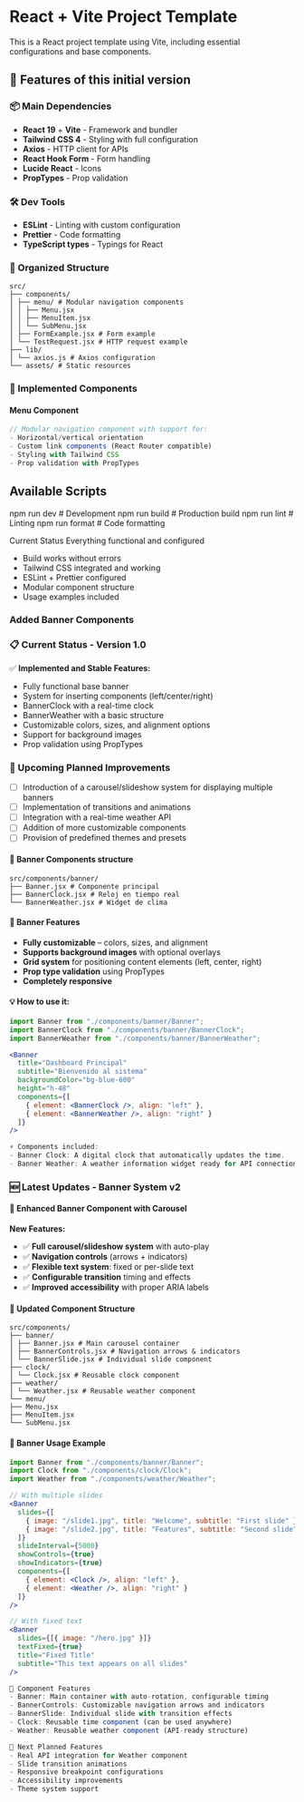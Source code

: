 # React + Vite Project Template

This is a React project template using Vite, including essential configurations and base components.

## 🚀 Features of this initial version

### 📦 Main Dependencies

- **React 19** + **Vite** - Framework and bundler
- **Tailwind CSS 4** - Styling with full configuration
- **Axios** - HTTP client for APIs
- **React Hook Form** - Form handling
- **Lucide React** - Icons
- **PropTypes** - Prop validation

### 🛠 Dev Tools

- **ESLint** - Linting with custom configuration
- **Prettier** - Code formatting
- **TypeScript types** - Typings for React

### 📁 Organized Structure

```
src/
├── components/
│ ├── menu/ # Modular navigation components
│ │ ├── Menu.jsx
│ │ ├── MenuItem.jsx
│ │ └── SubMenu.jsx
│ ├── FormExample.jsx # Form example
│ └── TestRequest.jsx # HTTP request example
├── lib/
│ └── axios.js # Axios configuration
└── assets/ # Static resources
```

### 🎨 Implemented Components

#### Menu Component

```jsx
// Modular navigation component with support for:
- Horizontal/vertical orientation
- Custom link components (React Router compatible)
- Styling with Tailwind CSS
- Prop validation with PropTypes
```

## Available Scripts

npm run dev # Development
npm run build # Production build
npm run lint # Linting
npm run format # Code formatting

Current Status
Everything functional and configured

- Build works without errors
- Tailwind CSS integrated and working
- ESLint + Prettier configured
- Modular component structure
- Usage examples included

### Added Banner Components

### 📋 Current Status - Version 1.0

✅ **Implemented and Stable Features:**

- Fully functional base banner
- System for inserting components (left/center/right)
- BannerClock with a real-time clock
- BannerWeather with a basic structure
- Customizable colors, sizes, and alignment options
- Support for background images
- Prop validation using PropTypes

### 🚀 Upcoming Planned Improvements

- [ ] Introduction of a carousel/slideshow system for displaying multiple banners
- [ ] Implementation of transitions and animations
- [ ] Integration with a real-time weather API
- [ ] Addition of more customizable components
- [ ] Provision of predefined themes and presets

#### 📂 Banner Components structure

```
src/components/banner/
├── Banner.jsx # Componente principal
├── BannerClock.jsx # Reloj en tiempo real
└── BannerWeather.jsx # Widget de clima
```

#### 🎨 Banner Features

- **Fully customizable** – colors, sizes, and alignment
- **Supports background images** with optional overlays
- **Grid system** for positioning content elements (left, center, right)
- **Prop type validation** using PropTypes
- **Completely responsive**

#### 💡 How to use it:

```jsx
import Banner from "./components/banner/Banner";
import BannerClock from "./components/banner/BannerClock";
import BannerWeather from "./components/banner/BannerWeather";

<Banner
  title="Dashboard Principal"
  subtitle="Bienvenido al sistema"
  backgroundColor="bg-blue-600"
  height="h-48"
  components={[
    { element: <BannerClock />, align: "left" },
    { element: <BannerWeather />, align: "right" }
  ]}
/>

⚡ Components included:
- Banner Clock: A digital clock that automatically updates the time.
- Banner Weather: A weather information widget ready for API connection.
```

### 🆕 Latest Updates - Banner System v2

#### 🎯 Enhanced Banner Component with Carousel

**New Features:**

- ✅ **Full carousel/slideshow system** with auto-play
- ✅ **Navigation controls** (arrows + indicators)
- ✅ **Flexible text system**: fixed or per-slide text
- ✅ **Configurable transition** timing and effects
- ✅ **Improved accessibility** with proper ARIA labels

#### 📂 Updated Component Structure

```
src/components/
├── banner/
│ ├── Banner.jsx # Main carousel container
│ ├── BannerControls.jsx # Navigation arrows & indicators
│ └── BannerSlide.jsx # Individual slide component
├── clock/
│ └── Clock.jsx # Reusable clock component
├── weather/
│ └── Weather.jsx # Reusable weather component
└── menu/
├── Menu.jsx
├── MenuItem.jsx
└── SubMenu.jsx
```

#### 🎨 Banner Usage Example

```jsx
import Banner from "./components/banner/Banner";
import Clock from "./components/clock/Clock";
import Weather from "./components/weather/Weather";

// With multiple slides
<Banner
  slides={[
    { image: "/slide1.jpg", title: "Welcome", subtitle: "First slide" },
    { image: "/slide2.jpg", title: "Features", subtitle: "Second slide" }
  ]}
  slideInterval={5000}
  showControls={true}
  showIndicators={true}
  components={[
    { element: <Clock />, align: "left" },
    { element: <Weather />, align: "right" }
  ]}
/>

// With fixed text
<Banner
  slides={[{ image: "/hero.jpg" }]}
  textFixed={true}
  title="Fixed Title"
  subtitle="This text appears on all slides"
/>

🔧 Component Features
- Banner: Main container with auto-rotation, configurable timing
- BannerControls: Customizable navigation arrows and indicators
- BannerSlide: Individual slide with transition effects
- Clock: Reusable time component (can be used anywhere)
- Weather: Reusable weather component (API-ready structure)

🚀 Next Planned Features
- Real API integration for Weather component
- Slide transition animations
- Responsive breakpoint configurations
- Accessibility improvements
- Theme system support
```
